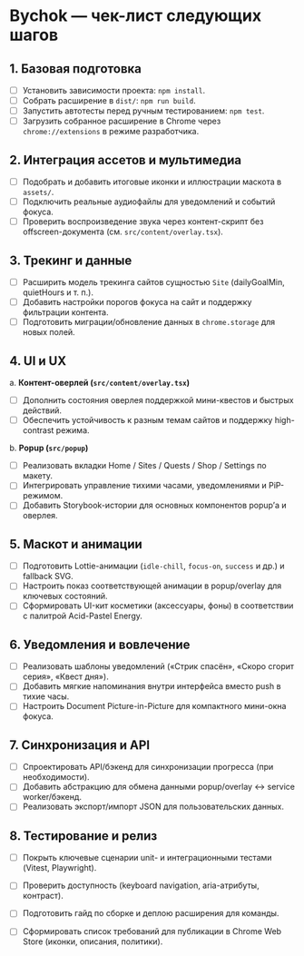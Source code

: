 # Bychok — чек-лист следующих шагов

## 1. Базовая подготовка
- [ ] Установить зависимости проекта: `npm install`.
- [ ] Собрать расширение в `dist/`: `npm run build`.
- [ ] Запустить автотесты перед ручным тестированием: `npm test`.
- [ ] Загрузить собранное расширение в Chrome через `chrome://extensions` в режиме разработчика.

## 2. Интеграция ассетов и мультимедиа
- [ ] Подобрать и добавить итоговые иконки и иллюстрации маскота в `assets/`.
- [ ] Подключить реальные аудиофайлы для уведомлений и событий фокуса.
- [ ] Проверить воспроизведение звука через контент-скрипт без offscreen-документа (см. `src/content/overlay.tsx`).

## 3. Трекинг и данные
- [ ] Расширить модель трекинга сайтов сущностью `Site` (dailyGoalMin, quietHours и т. п.).
- [ ] Добавить настройки порогов фокуса на сайт и поддержку фильтрации контента.
- [ ] Подготовить миграции/обновление данных в `chrome.storage` для новых полей.

## 4. UI и UX
a. **Контент-оверлей (`src/content/overlay.tsx`)**
- [ ] Дополнить состояния оверлея поддержкой мини-квестов и быстрых действий.
- [ ] Обеспечить устойчивость к разным темам сайтов и поддержку high-contrast режима.

b. **Popup (`src/popup`)**
- [ ] Реализовать вкладки Home / Sites / Quests / Shop / Settings по макету.
- [ ] Интегрировать управление тихими часами, уведомлениями и PiP-режимом.
- [ ] Добавить Storybook-истории для основных компонентов popup’а и оверлея.

## 5. Маскот и анимации
- [ ] Подготовить Lottie-анимации (`idle-chill`, `focus-on`, `success` и др.) и fallback SVG.
- [ ] Настроить показ соответствующей анимации в popup/overlay для ключевых состояний.
- [ ] Сформировать UI-кит косметики (аксессуары, фоны) в соответствии с палитрой Acid-Pastel Energy.

## 6. Уведомления и вовлечение
- [ ] Реализовать шаблоны уведомлений («Стрик спасён», «Скоро сгорит серия», «Квест дня»).
- [ ] Добавить мягкие напоминания внутри интерфейса вместо push в тихие часы.
- [ ] Настроить Document Picture-in-Picture для компактного мини-окна фокуса.

## 7. Синхронизация и API
- [ ] Спроектировать API/бэкенд для синхронизации прогресса (при необходимости).
- [ ] Добавить абстракцию для обмена данными popup/overlay ↔ service worker/бэкенд.
- [ ] Реализовать экспорт/импорт JSON для пользовательских данных.

## 8. Тестирование и релиз
- [ ] Покрыть ключевые сценарии unit- и интеграционными тестами (Vitest, Playwright).
- [ ] Проверить доступность (keyboard navigation, aria-атрибуты, контраст).
- [ ] Подготовить гайд по сборке и деплою расширения для команды.
- [ ] Сформировать список требований для публикации в Chrome Web Store (иконки, описания, политики).

